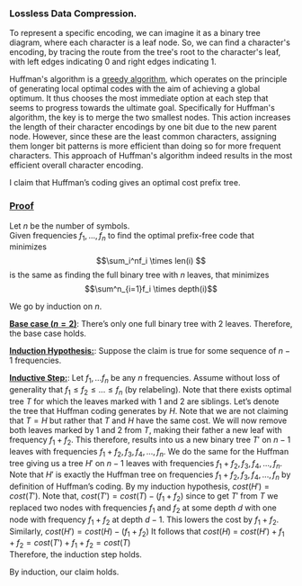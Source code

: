 ### Lossless Data Compression.
To represent a specific encoding, we can imagine it as a binary tree diagram, where each character is a leaf node. So, we can find a character's encoding, by tracing the route from the tree's root to the character's leaf, with left edges indicating $0$ and right edges indicating $1$.

Huffman's algorithm is a [greedy algorithm](https://en.wikipedia.org/wiki/Greedy_algorithm), which operates on the principle of generating local optimal codes with the aim of achieving a global optimum. It thus chooses the most immediate option at each step that seems to progress towards the ultimate goal. Specifically for Huffman's algorithm, the key is to merge the two smallest nodes. This action increases the length of their character encodings by one bit due to the new parent node. However, since these are the least common characters, assigning them longer bit patterns is more efficient than doing so for more frequent characters. This approach of Huffman's algorithm indeed results in the most efficient overall character encoding.

I claim that Huffman’s coding gives an optimal cost prefix tree.

### <ins>Proof</ins>
Let $n$ be the number of symbols. <br>
Given frequencies $f_1,...,f_n$ to find the optimal prefix-free code that minimizes $$\sum_i^nf_i \times len(i) $$ is the same as finding the full binary tree with $n$ leaves, that minimizes $$\sum^n_{i=1}f_i \times depth(i)$$

We go by induction on $n$.

<b><ins>Base case ($`n = 2`$)</b></ins>: There’s only one full binary tree with $2$ leaves. Therefore, the base case holds.
<br>

<b><ins>Induction Hypothesis:</b></ins>: Suppose the claim is true for some sequence of $n−1$ frequencies.

 <b><ins>Inductive Step:</b></ins>: Let $f_1,...f_n$ be any $n$ frequencies. Assume
without loss of generality that $f_1 \leq f_2 \leq ... \leq f_n$ (by relabeling). Note that there exists
optimal tree $T$ for which the leaves marked with $1$ and $2$ are siblings. Let’s denote the tree
that Huffman coding generates by $H$. Note that we are not claiming that $T = H$ but rather that $T$ and $H$ have the same cost. We will now remove both leaves marked by $1$ and $2$ from $T$, making their father a new leaf with frequency $f_1+f_2$. This therefore, results into us a new binary tree $T'$ on $n−1$ leaves with frequencies $f_1 + f_2, f_3, f_4, ..., f_n$. We do the same for the Huffman tree giving us a tree $H'$ on $n − 1$ leaves with frequencies $f_1 + f_2, f_3, f_4,... , f_n$. Note that $H'$ is exactly the Huffman tree on frequencies $f_1 + f_2, f_3, f_4, ... , f_n$ by definition of Huffman’s coding. By my induction
hypothesis, $cost(H') = cost(T')$. Note that, $cost(T'
) = cost(T) − (f_1 + f_2)$ since to get $T'$ from $T$ we replaced two nodes with frequencies $f_1$ and $f_2$ at some depth $d$ with one node with frequency $f_1 + f_2$ at depth $d − 1$. This lowers the cost by $f_1 + f_2$. Similarly,
$cost(H') = cost(H) − (f_1 + f_2)$
It follows that
$cost(H)$ = $cost(H') + f_1 + f_2 = cost(T') + f_1 + f_2 = cost(T)$
<br>Therefore, the induction step holds.

By induction, our claim holds.
